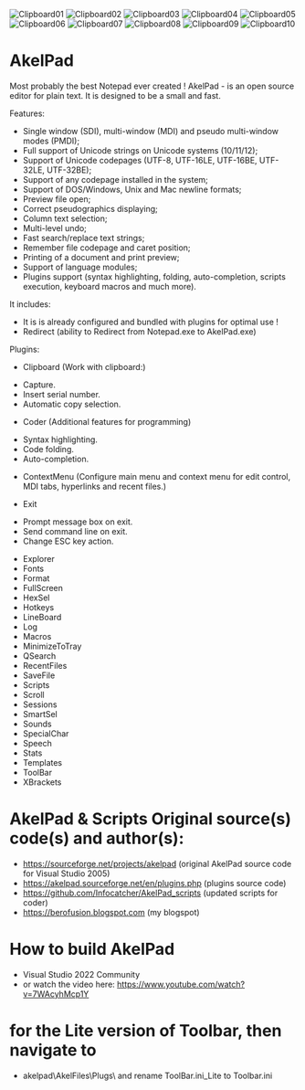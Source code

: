 ![Clipboard01](https://user-images.githubusercontent.com/122004809/211796075-ab979206-621d-430e-ac61-1feceb38dddd.jpg)
![Clipboard02](https://user-images.githubusercontent.com/122004809/211796078-3af9d667-badb-4daa-844f-18deabcc65e4.jpg)
![Clipboard03](https://user-images.githubusercontent.com/122004809/211796085-897eebb7-392f-43e3-a070-f3719421699b.jpg)
![Clipboard04](https://user-images.githubusercontent.com/122004809/211796091-c99196a4-45ba-4747-ad49-09b44d118948.jpg)
![Clipboard05](https://user-images.githubusercontent.com/122004809/211796095-52211209-106b-4cda-b5b2-d9039d93664b.jpg)
![Clipboard06](https://user-images.githubusercontent.com/122004809/211796100-a87004b3-8bfa-4bf0-a354-3914818827db.jpg)
![Clipboard07](https://user-images.githubusercontent.com/122004809/211796105-e14eaaf2-dc23-4498-9f59-eddeffd5a86a.jpg)
![Clipboard08](https://user-images.githubusercontent.com/122004809/211796108-d506db0a-a25a-4a92-8d9f-39bad5256b22.jpg)
![Clipboard09](https://user-images.githubusercontent.com/122004809/211796111-b5c537dc-aca7-4f04-8988-14d43fbdf956.jpg)
![Clipboard10](https://user-images.githubusercontent.com/122004809/211796117-6192c102-51a5-42d1-8c56-80d57b8a1f0d.jpg)


# AkelPad
Most probably the best Notepad ever created !
AkelPad - is an open source editor for plain text. It is designed to be a small and fast.

Features:
* Single window (SDI), multi-window (MDI) and pseudo multi-window modes (PMDI);
* Full support of Unicode strings on Unicode systems (10/11/12);
* Support of Unicode codepages (UTF-8, UTF-16LE, UTF-16BE, UTF-32LE, UTF-32BE);
* Support of any codepage installed in the system;
* Support of DOS/Windows, Unix and Mac newline formats;
* Preview file open;
* Correct pseudographics displaying;
* Column text selection;
* Multi-level undo;
* Fast search/replace text strings;
* Remember file codepage and caret position;
* Printing of a document and print preview;
* Support of language modules;
* Plugins support (syntax highlighting, folding, auto-completion, scripts execution, keyboard macros and much more).

It includes:

* It is is already configured and bundled with plugins for optimal use !
* Redirect (ability to Redirect from Notepad.exe to AkelPad.exe)

Plugins:

* Clipboard (Work with clipboard:)
- Capture.
- Insert serial number.
- Automatic copy selection.

* Coder (Additional features for programming)
- Syntax highlighting.
- Code folding.
- Auto-completion.

* ContextMenu (Configure main menu and context menu for edit control, MDI tabs, hyperlinks and recent files.)

* Exit
- Prompt message box on exit.
- Send command line on exit.
- Change ESC key action.

* Explorer
* Fonts
* Format
* FullScreen
* HexSel
* Hotkeys
* LineBoard
* Log
* Macros
* MinimizeToTray
* QSearch
* RecentFiles
* SaveFile
* Scripts
* Scroll
* Sessions
* SmartSel
* Sounds
* SpecialChar
* Speech
* Stats
* Templates
* ToolBar
* XBrackets


# AkelPad & Scripts Original source(s) code(s) and author(s):
* https://sourceforge.net/projects/akelpad        (original AkelPad source code for Visual Studio 2005)
* https://akelpad.sourceforge.net/en/plugins.php  (plugins source code)
* https://github.com/Infocatcher/AkelPad_scripts  (updated scripts for coder)
* https://berofusion.blogspot.com                 (my blogspot)


# How to build AkelPad
* Visual Studio 2022 Community
* or watch the video here:    https://www.youtube.com/watch?v=7WAcyhMcp1Y


# for the Lite version of Toolbar, then navigate to
* akelpad\AkelFiles\Plugs\  and rename  ToolBar.ini_Lite  to  Toolbar.ini

